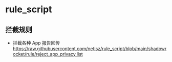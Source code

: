 # rule_script

## 拦截规则

- 拦截各种 App 报告回传
https://raw.githubusercontent.com/netisz/rule_script/blob/main/shadowrocket/rule/reject_app_privacy.list
